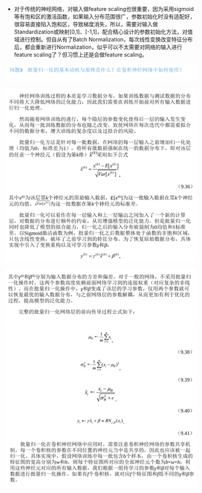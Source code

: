 -   对于传统的神经网络，对输入做feature scaling也很重要，因为采用sigmoid等有饱和区的激活函数，如果输入分布范围很广，参数初始化时没有适配好，很容易直接陷入饱和区，导致梯度消失，所以，需要对输入做Standardization或映射[0,1]、[-1,1]，配合精心设计的参数初始化方法，对值域进行控制。但自从有了Batch Normalization，每次线性变换改变特征分布后，都会重新进行Normalization，似乎可以不太需要对网络的输入进行feature scaling了？但习惯上还是会做feature scaling。



![](https://raw.githubusercontent.com/emmableu/image/master/202209220029918.png)

![](https://raw.githubusercontent.com/emmableu/image/master/202209220030828.png)

![](https://raw.githubusercontent.com/emmableu/image/master/202209220030346.png)
![](https://raw.githubusercontent.com/emmableu/image/master/202209220033400.png)
